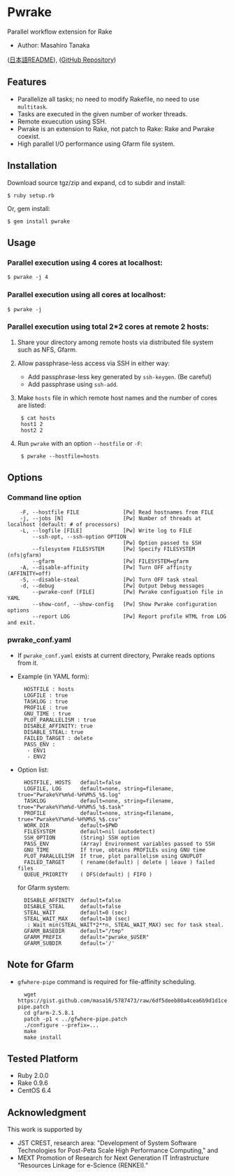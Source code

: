 # Pwrake

Parallel workflow extension for Rake
* Author: Masahiro Tanaka

([日本語README](https://github.com/masa16/pwrake/wiki/Pwrake.ja)),
([GitHub Repository](https://github.com/masa16/pwrake))

## Features

* Parallelize all tasks; no need to modify Rakefile, no need to use `multitask`.
* Tasks are executed in the given number of worker threads.
* Remote exuecution using SSH.
* Pwrake is an extension to Rake, not patch to Rake: Rake and Pwrake coexist.
* High parallel I/O performance using Gfarm file system.

## Installation

Download source tgz/zip and expand, cd to subdir and install:

    $ ruby setup.rb

Or, gem install:

    $ gem install pwrake

## Usage

### Parallel execution using 4 cores at localhost:

    $ pwrake -j 4

### Parallel execution using all cores at localhost:

    $ pwrake -j

### Parallel execution using total 2*2 cores at remote 2 hosts:

1. Share your directory among remote hosts via distributed file system such as NFS, Gfarm.
2. Allow passphrase-less access via SSH in either way:
   * Add passphrase-less key generated by `ssh-keygen`.  (Be careful)
   * Add passphrase using `ssh-add`.
3. Make `hosts` file in which remote host names and the number of cores are listed:

        $ cat hosts
        host1 2
        host2 2

4. Run `pwrake` with an option `--hostfile` or `-F`:

        $ pwrake --hostfile=hosts

## Options

### Command line option

        -F, --hostfile FILE              [Pw] Read hostnames from FILE
        -j, --jobs [N]                   [Pw] Number of threads at localhost (default: # of processors)
        -L, --logfile [FILE]             [Pw] Write log to FILE
            --ssh-opt, --ssh-option OPTION
                                         [Pw] Option passed to SSH
            --filesystem FILESYSTEM      [Pw] Specify FILESYSTEM (nfs|gfarm)
            --gfarm                      [Pw] FILESYSTEM=gfarm
        -A, --disable-affinity           [Pw] Turn OFF affinity (AFFINITY=off)
        -S, --disable-steal              [Pw] Turn OFF task steal
        -d, --debug                      [Pw] Output Debug messages
            --pwrake-conf [FILE]         [Pw] Pwrake configuation file in YAML
            --show-conf, --show-config   [Pw] Show Pwrake configuration options
            --report LOG                 [Pw] Report profile HTML from LOG and exit.

### pwrake_conf.yaml

* If `pwrake_conf.yaml` exists at current directory, Pwrake reads options from it.
* Example (in YAML form):

        HOSTFILE : hosts
        LOGFILE : true
        TASKLOG : true
        PROFILE : true
        GNU_TIME : true
        PLOT_PARALLELISM : true
        DISABLE_AFFINITY: true
        DISABLE_STEAL: true
        FAILED_TARGET : delete
        PASS_ENV :
         - ENV1
         - ENV2

* Option list:

        HOSTFILE, HOSTS   default=false
        LOGFILE, LOG      default=none, string=filename, true="Pwrake%Y%m%d-%H%M%S_%$.log"
        TASKLOG           default=none, string=filename, true="Pwrake%Y%m%d-%H%M%S_%$.task"
        PROFILE           default=none, string=filename, true="Pwrake%Y%m%d-%H%M%S_%$.csv"
        WORK_DIR          default=$PWD
        FILESYSTEM        default=nil (autodetect)
        SSH_OPTION        (String) SSH option
        PASS_ENV          (Array) Environment variables passed to SSH
        GNU_TIME          If true, obtains PROFILEs using GNU time
        PLOT_PARALLELISM  If true, plot parallelism using GNUPLOT
        FAILED_TARGET     ( rename(default) | delete | leave ) failed files
        QUEUE_PRIORITY    ( DFS(default) | FIFO )

  for Gfarm system:

        DISABLE_AFFINITY  default=false
        DISABLE_STEAL     default=false
        STEAL_WAIT        default=0 (sec)
        STEAL_WAIT_MAX    default=10 (sec)
         : Wait min(STEAL_WAIT*2**n, STEAL_WAIT_MAX) sec for task steal.
        GFARM_BASEDIR     default="/tmp"
        GFARM_PREFIX      default="pwrake_$USER"
        GFARM_SUBDIR      default='/'

## Note for Gfarm

* `gfwhere-pipe` command is required for file-affinity scheduling.

        wget https://gist.github.com/masa16/5787473/raw/6df5deeb80a4cea6b9d1d1ce01f390f65d650717/gfwhere-pipe.patch
        cd gfarm-2.5.8.1
        patch -p1 < ../gfwhere-pipe.patch
        ./configure --prefix=...
        make
        make install

## Tested Platform

* Ruby 2.0.0
* Rake 0.9.6
* CentOS 6.4

## Acknowledgment

This work is supported by
* JST CREST, research area: "Development of System Software Technologies for Post-Peta Scale High Performance Computing," and
* MEXT Promotion of Research for Next Generation IT Infrastructure "Resources Linkage for e-Science (RENKEI)."
